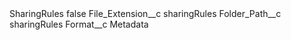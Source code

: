 <?xml version="1.0" encoding="UTF-8"?>
<CustomMetadata xmlns="http://soap.sforce.com/2006/04/metadata" xmlns:xsi="http://www.w3.org/2001/XMLSchema-instance" xmlns:xsd="http://www.w3.org/2001/XMLSchema">
    <label>SharingRules</label>
    <protected>false</protected>
    <values>
        <field>File_Extension__c</field>
        <value xsi:type="xsd:string">sharingRules</value>
    </values>
    <values>
        <field>Folder_Path__c</field>
        <value xsi:type="xsd:string">sharingRules</value>
    </values>
    <values>
        <field>Format__c</field>
        <value xsi:type="xsd:string">Metadata</value>
    </values>
</CustomMetadata>
